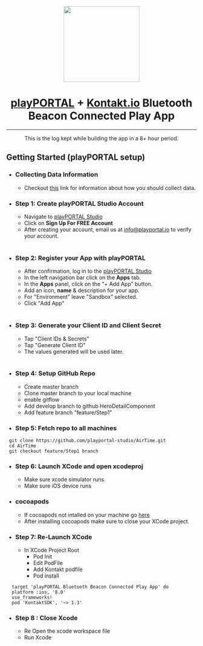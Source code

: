<center>
<img src="https://gyazo.com/26a1dc0b6fa056fad0e1831b8640d2dc.png = 50x50" width="200">


# <b> [playPORTAL](https://www.playportal.io) + [Kontakt.io](https://developer.kontakt.io/hardware/packets/telemetry/) Bluetooth Beacon Connected Play App</b></br>
<hr/>
This is the log kept while building the app in a 8+ hour period.
</center>

## Getting Started (playPORTAL setup)

* ### Collecting Data Information

    * Checkout [this](https://www.st.com/resource/en/datasheet/lis2dh.pdf) link for information about how you should collect data.

* ### <b>Step 1:</b> Create playPORTAL Studio Account

	* Navigate to [playPORTAL Studio](https://studio.playportal.io)
	* Click on <b>Sign Up For FREE Account</b>
	* After creating your account, email us at [info@playportal.io](mailto:info@playportal.io?subject=Developer%20Sandbox%20Access%20Request) to verify your account.
  </br>

* ### <b>Step 2:</b> Register your App with playPORTAL

	* After confirmation, log in to the [playPORTAL Studio](https://studio.playportal.io)
	* In the left navigation bar click on the <b>Apps</b> tab.
	* In the <b>Apps</b> panel, click on the "+ Add App" button.
	* Add an icon, <b>name</b> & description for your app.
	* For "Environment" leave "Sandbox" selected.
	* Click "Add App"
  </br>

* ### <b>Step 3:</b> Generate your Client ID and Client Secret

	* Tap "Client IDs & Secrets"
	* Tap "Generate Client ID"
	* The values generated will be used later.
  </br>





* ### <b>Step 4:</b> Setup GitHub Repo
    * Create master branch
    * Clone master branch to your local machine
    * enable gitflow
    * Add develop branch to github HeroDetailComponent
    * Add feature branch "feature/Step1"

* ### <b>Step 5:</b> Fetch repo to all machines
```
 git clone https://github.com/playportal-studio/AirTime.git
 cd AirTime
 git checkout feature/Step1 branch
```
* ### <b>Step 6:</b> Launch XCode and open xcodeproj
    * Make sure xcode simulator runs
    * Make sure iOS device runs

* ### <b>cocoapods</b>
    * If cocoapods not intalled on your machine go [here](https://cocoapods.org/)
    * After installing cocoapods make sure to close your XCode project.

* ### <b>Step 7: Re-Launch XCode</b>

    * In XCode Project Root
        * Pod Init
        * Edit PodFile
        * Add Kontakt podfile
        * Pod install
```
  target 'playPORTAL Bluetooth Beacon Connected Play App' do
  platform :ios, '8.0'
  use_frameworks!
  pod 'KontaktSDK', '~> 1.3'
```


* ### <b>Step 8 : Close Xcode</b>
    * Re Open the xcode workspace file
    * Run Xcode





